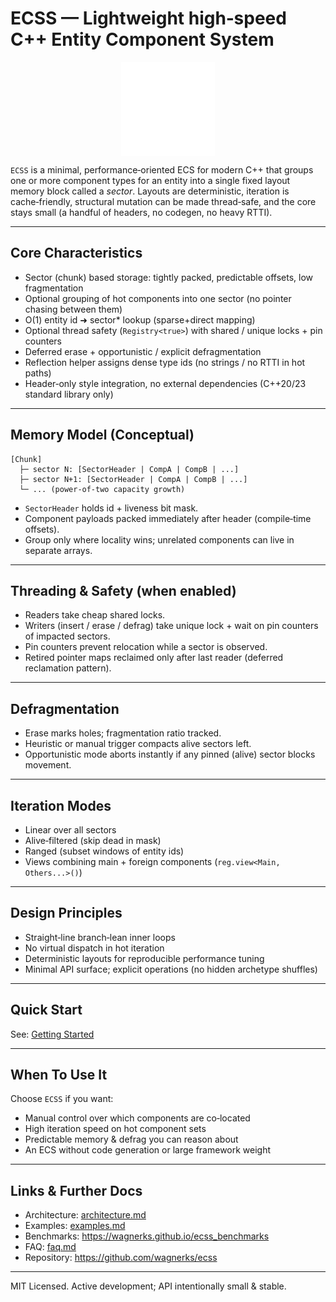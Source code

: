 # ECSS — Lightweight high‑speed C++ Entity Component System

<p align="center">
  <img src="logo.svg" alt="ECSS logo" width="150" style="vertical-align: middle;"/>
</p>

`ECSS` is a minimal, performance‑oriented ECS for modern C++ that groups one or more component types for an entity into a single fixed layout memory block called a *sector*. Layouts are deterministic, iteration is cache‑friendly, structural mutation can be made thread‑safe, and the core stays small (a handful of headers, no codegen, no heavy RTTI).

---

## Core Characteristics
- Sector (chunk) based storage: tightly packed, predictable offsets, low fragmentation
- Optional grouping of hot components into one sector (no pointer chasing between them)
- O(1) entity id ➜ sector* lookup (sparse+direct mapping)
- Optional thread safety (`Registry<true>`) with shared / unique locks + pin counters
- Deferred erase + opportunistic / explicit defragmentation
- Reflection helper assigns dense type ids (no strings / no RTTI in hot paths)
- Header‑only style integration, no external dependencies (C++20/23 standard library only)

---

## Memory Model (Conceptual)
```
[Chunk]
  ├─ sector N: [SectorHeader | CompA | CompB | ...]
  ├─ sector N+1: [SectorHeader | CompA | CompB | ...]
  └─ ... (power‑of‑two capacity growth)
```
- `SectorHeader` holds id + liveness bit mask.
- Component payloads packed immediately after header (compile‑time offsets).
- Group only where locality wins; unrelated components can live in separate arrays.

---

## Threading & Safety (when enabled)
- Readers take cheap shared locks.
- Writers (insert / erase / defrag) take unique lock + wait on pin counters of impacted sectors.
- Pin counters prevent relocation while a sector is observed.
- Retired pointer maps reclaimed only after last reader (deferred reclamation pattern).

---

## Defragmentation
- Erase marks holes; fragmentation ratio tracked.
- Heuristic or manual trigger compacts alive sectors left.
- Opportunistic mode aborts instantly if any pinned (alive) sector blocks movement.

---

## Iteration Modes
- Linear over all sectors
- Alive‑filtered (skip dead in mask)
- Ranged (subset windows of entity ids)
- Views combining main + foreign components (`reg.view<Main, Others...>()`)

---

## Design Principles
- Straight‑line branch‑lean inner loops
- No virtual dispatch in hot iteration
- Deterministic layouts for reproducible performance tuning
- Minimal API surface; explicit operations (no hidden archetype shuffles)

---

## Quick Start
See: [Getting Started](getting_started.md)

---

## When To Use It
Choose `ECSS` if you want:
- Manual control over which components are co‑located
- High iteration speed on hot component sets
- Predictable memory & defrag you can reason about
- An ECS without code generation or large framework weight

---

## Links & Further Docs
- Architecture: [architecture.md](architecture.md)
- Examples: [examples.md](examples.md)
- Benchmarks: https://wagnerks.github.io/ecss_benchmarks
- FAQ: [faq.md](faq.md)
- Repository: https://github.com/wagnerks/ecss

---

MIT Licensed. Active development; API intentionally small & stable.
